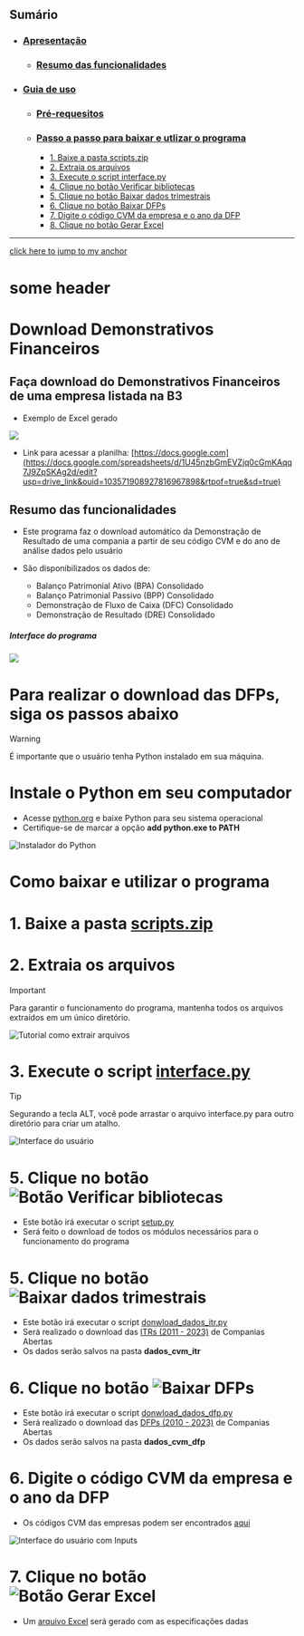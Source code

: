 ## Sumário
- ### [Apresentação](#download-demonstrativos-financeiros)
  - ### [Resumo das funcionalidades](#resumo-das-funcionalidades)
- ### [Guia de uso](#para-realizar-o-download-das-dfps-siga-os-passos-abaixo)
  - ### [Pré-requesitos](#instale-o-python-em-seu-computador)
  - ### [Passo a passo para baixar e utlizar o programa](#como-baixar-e-utilizar-o-programa)
    - [1. Baixe a pasta scripts.zip](#baixar_pasta_script)
    - [2. Extraia os arquivos](#extrair_pasta_script)
    - [3. Execute o script interface.py]()
    - [4. Clique no botão Verificar bibliotecas]()
    - [5. Clique no botão Baixar dados trimestrais]()
    - [6. Clique no botão Baixar DFPs]()
    - [7. Digite o código CVM da empresa e o ano da DFP]()
    - [8. Clique no botão Gerar Excel]()
   
------------------------
[click here to jump to my anchor](#custom_anchor_name)
<a name="custom_anchor_name"></a>
# some header

# Download Demonstrativos Financeiros

## Faça download do Demonstrativos Financeiros de uma empresa listada na B3 

- Exemplo de Excel gerado

![](https://i.postimg.cc/cCXmRbCj/planilha.png)
- Link para acessar a planilha: [https://docs.google.com](https://docs.google.com/spreadsheets/d/1U45nzbGmEVZjq0cGmKAqq7J9ZpSKAg2d/edit?usp=drive_link&ouid=103571908927816967898&rtpof=true&sd=true)

## Resumo das funcionalidades
- Este programa faz o download automático da Demonstração de Resultado de uma compania a partir de seu código CVM e do ano de análise dados pelo usuário

- São disponibilizados os dados de:

    - Balanço Patrimonial Ativo (BPA) Consolidado
    - Balanço Patrimonial Passivo (BPP) Consolidado
    - Demonstração de Fluxo de Caixa (DFC) Consolidado
    - Demonstração de Resultado (DRE) Consolidado

##### Interface do programa
![](https://i.postimg.cc/4xk3sNB8/user-interface.png)

# Para realizar o download das DFPs, siga os passos abaixo

> [!WARNING]
> É importante que o usuário tenha Python instalado em sua máquina.
# Instale o Python em seu computador

- Acesse [python.org](https://www.python.org/downloads/) e baixe Python para seu sistema operacional
- Certifique-se de marcar a opção **add python.exe to PATH**
  
![Instalador do Python](https://i.postimg.cc/s2zcPcV8/python-installer.png)

# Como baixar e utilizar o programa

<a name="baixar_pasta_script"></a>
# 1. Baixe a pasta [scripts.zip](https://github.com/mathgone/Download-Demonstrativos-Financeiros/blob/main/scripts.zip)

<a name="extrair_pasta_script"></a>
# 2. Extraia os arquivos

> [!IMPORTANT]
> Para garantir o funcionamento do programa, mantenha todos os arquivos extraídos em um único diretório.

![Tutorial como extrair arquivos](https://i.postimg.cc/gj9MyTKz/extract-folder.png)

# 3. Execute o script [interface.py](https://github.com/mathgone/Download-Demonstrativos-Financeiros/blob/main/scripts/interface.py)

> [!TIP]
> Segurando a tecla ALT, você pode arrastar o arquivo interface.py para outro diretório para criar um atalho.

![Interface do usuário](https://i.postimg.cc/4xk3sNB8/user-interface.png)

# 5. Clique no botão ![Botão Verificar bibliotecas](https://i.postimg.cc/YSy0cNVF/verificar-bibliotecas.png)

- Este botão irá executar o script [setup.py]()
- Será feito o download de todos os módulos necessários para o funcionamento do programa

# 5. Clique no botão ![Baixar dados trimestrais](https://i.postimg.cc/7PJGkcqZ/baixar-dados-trimestrais.png)

- Este botão irá executar o script [donwload_dados_itr.py]()
- Será realizado o download das [ITRs (2011 - 2023)](https://dados.cvm.gov.br/dados/CIA_ABERTA/DOC/DFP/DADOS/) de Companias Abertas
- Os dados serão salvos na pasta **dados_cvm_itr**

# 6. Clique no botão ![Baixar DFPs](https://i.postimg.cc/7Z9b9rnm/baixar-dfps.png)

- Este botão irá executar o script [donwload_dados_dfp.py]()
- Será realizado o download das [DFPs (2010 - 2023)](https://dados.cvm.gov.br/dados/CIA_ABERTA/DOC/DFP/DADOS/) de Companias Abertas
- Os dados serão salvos na pasta **dados_cvm_dfp**

# 6. Digite o código CVM da empresa e o ano da DFP

- Os códigos CVM das empresas podem ser encontrados [aqui](https://cvmweb.cvm.gov.br/SWB/Sistemas/SCW/CPublica/CiaAb/FormBuscaCiaAbOrdAlf.aspx?LetraInicial=A)

![Interface do usuário com Inputs](https://i.postimg.cc/j2WhCnFn/user-interface-inputs.png)

# 7. Clique no botão  ![Botão Gerar Excel](https://i.postimg.cc/W44zfY9j/generate-excel.png)

- Um [arquivo Excel]() será gerado com as especificações dadas
